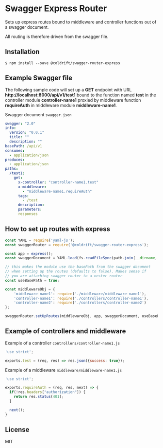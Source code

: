 # Swagger Express Router

Sets up express routes bound to middleware and controller functions out of a swagger document.

All routing is therefore driven from the swagger file.

## Installation

```
$ npm install --save @coldrift/swagger-router-express
```

## Example Swagger file

The following sample code will set up a **GET** endpoint with URL **http://localhost:8000/api/v1/test1** bound to the function named **test** in the controller module **controller-name1** proxied by middleware function **requireAuth** in middleware module **middleware-name1**.

Swagger document `swagger.json`

```yaml
swagger: "2.0"
info:
  version: "0.0.1"
  title: ""
  description: ""
basePath: /api/v1
consumes:
  - application/json
produces:
  - application/json
paths:
  /test1:
    get:
      x-controller: "controller-name1.test"
      x-middleware:
        - "middleware-name1.requireAuth"
      tags:
        - /test
      description:
      parameters:
      responses
```

## How to set up routes with express

```javascript
const YAML = require('yaml-js');
const swaggerRouter = require('@coldrift/swagger-router-express');

const app = express();
const swaggerDocument = YAML.load(fs.readFileSync(path.join(__dirname, './swagger.yaml')))

// this makes the module use the basePath from the swagger document
// when setting up the routes (defaults to false). Makes sense if
// you are attaching swagger router to a nester router
const useBasePath = true;

const middlewareObj = {
    'middleware-name1': require('./middleware/middleware-name1'),
    'controller-name1': require('./controllers/controller-name1'),
    'controller-name2': require('./controllers/controller-name2')
};

swaggerRouter.setUpRoutes(middlewareObj, app, swaggerDocument, useBasePath);
```

## Example of controllers and middleware

Example of a controller `controllers/controller-name1.js`

```javascript
'use strict';

exports.test = (req, res) => res.json({success: true});
```

Example of a middleware `middleware/middleware-name1.js`

```javascript
'use strict';

exports.requireAuth = (req, res, next) => {
  if(!res.headers["authorization"]) {
    return res.status(401);
  }

  next();
}

```

## License

MIT

